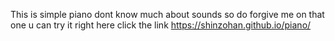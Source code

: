 This is simple piano dont know much about sounds so do forgive me on that one
u can try it right here click the link https://shinzohan.github.io/piano/
